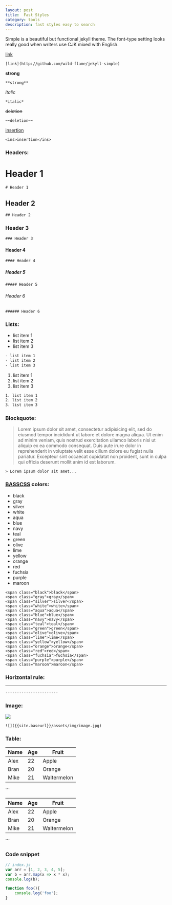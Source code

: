 ```yaml
---
layout: post
title:  Fast Styles
category: tools 
description: fast styles easy to search
---
```


Simple is a beautiful but functional jekyll theme. The font-type setting looks really good when writers use CJK mixed with English.

[link](http://github.com/wild-flame/jekyll-simple)
```
[link](http://github.com/wild-flame/jekyll-simple)
```

**strong**
```
**strong**
```

*italic*
```
*italic*
```

~~deletion~~
```
~~deletion~~
```

<ins>insertion</ins>
```
<ins>insertion</ins>
```


### Headers:

# Header 1
```
# Header 1
```

## Header 2
```
## Header 2
```

### Header 3
```
### Header 3
```

#### Header 4
```
#### Header 4
```

##### Header 5
```
##### Header 5
```

###### Header 6
```
###### Header 6
```

### Lists:

- list item 1
- list item 2
- list item 3
```html
- list item 1
- list item 2
- list item 3
```

1. list item 1
2. list item 2
3. list item 3
```html
1. list item 1
2. list item 2
3. list item 3
```

### Blockquote:

> Lorem ipsum dolor sit amet, consectetur adipisicing elit, sed do eiusmod tempor incididunt ut labore et dolore magna aliqua. Ut enim ad minim veniam, quis nostrud exercitation ullamco laboris nisi ut aliquip ex ea commodo consequat. Duis aute irure dolor in reprehenderit in voluptate velit esse cillum dolore eu fugiat nulla pariatur. Excepteur sint occaecat cupidatat non proident, sunt in culpa qui officia deserunt mollit anim id est laborum.

```
> Lorem ipsum dolor sit amet...
```
### [BASSCSS](http://www.basscss.com/) colors:

- <span class="black">black</span>
- <span class="gray">gray</span>
- <span class="silver">silver</span>
- <span class="white">white</span>
- <span class="aqua">aqua</span>
- <span class="blue">blue</span>
- <span class="navy">navy</span>
- <span class="teal">teal</span>
- <span class="green">green</span>
- <span class="olive">olive</span>
- <span class="lime">lime</span>
- <span class="yellow">yellow</span>
- <span class="orange">orange</span>
- <span class="red">red</span>
- <span class="fuchsia">fuchsia</span>
- <span class="purple">purple</span>
- <span class="maroon">maroon</span>
```
<span class="black">black</span>
<span class="gray">gray</span>
<span class="silver">silver</span>
<span class="white">white</span>
<span class="aqua">aqua</span>
<span class="blue">blue</span>
<span class="navy">navy</span>
<span class="teal">teal</span>
<span class="green">green</span>
<span class="olive">olive</span>
<span class="lime">lime</span>
<span class="yellow">yellow</span>
<span class="orange">orange</span>
<span class="red">red</span>
<span class="fuchsia">fuchsia</span>
<span class="purple">purple</span>
<span class="maroon">maroon</span>
```

### Horizontal rule:

-----------------------
```
-----------------------
```

### Image:

![]({{site.baseurl}}/assets/img/image.jpg)
```
![]({{site.baseurl}}/assets/img/image.jpg)
```

### Table:

<table>
	<thead>
		<tr>
			<th>Name</th>
			<th>Age</th>
			<th>Fruit</th>
		</tr>
	</thead>
	<tbody>
		<tr>
			<td>Alex</td>
			<td>22</td>
			<td>Apple</td>
		</tr>
		<tr>
			<td>Bran</td>
			<td>20</td>
			<td>Orange</td>
		</tr>
		<tr>
			<td>Mike</td>
			<td>21</td>
			<td>Waltermelon</td>
		</tr>
	</tbody>
</table>
```
<table>
	<thead>
		<tr>
			<th>Name</th>
			<th>Age</th>
			<th>Fruit</th>
		</tr>
	</thead>
	<tbody>
		<tr>
			<td>Alex</td>
			<td>22</td>
			<td>Apple</td>
		</tr>
		<tr>
			<td>Bran</td>
			<td>20</td>
			<td>Orange</td>
		</tr>
		<tr>
			<td>Mike</td>
			<td>21</td>
			<td>Waltermelon</td>
		</tr>
	</tbody>
</table>
```

### Code snippet

```javascript
// index.js
var arr = [1, 2, 3, 4, 5];
var b = arr.map(x => x * x);
console.log(b);

function foo(){
	console.log('foo');
}

```
